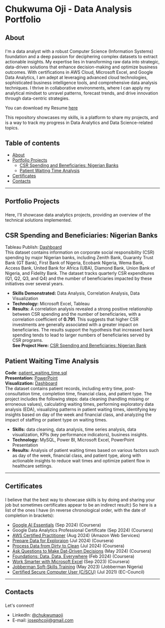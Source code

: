 # Chukwuma Oji - Data Analysis Portfolio
## About
###  
I'm a data analyst with a robust Computer Science (Information Systems) foundation and a deep passion for deciphering complex datasets to extract actionable insights. My expertise lies in transforming raw data into strategic, data-driven solutions that enhance decision-making and optimize business outcomes. With certifications in AWS Cloud, Microsoft Excel, and Google Data Analytics, I am adept at leveraging advanced cloud technologies, sophisticated business intelligence tools, and comprehensive data analysis techniques. I thrive in collaborative environments, where I can apply my analytical mindset to unravel patterns, forecast trends, and drive innovation through data-centric strategies.

You can download my Resume [here](https://drive.google.com/file/d/1RmC86Q2MP6PzOA7bh7GK3aB19FX-aeNW/view?usp=sharing)


This repository showcases my skills, is a platform to share my projects, and is a way to track my progress in Data Analytics and Data Science-related topics.
## Table of contents
- [About](#about)
- [Portfolio Projects](#portfolio-projects)
  - [CSR Spending and Beneficiaries: Nigerian Banks](#csr-spending-and-beneficiaries-nigerian-banks)
  - [Patient Waiting Time Analysis](#patient-waiting-time-analysis) 
- [Certificates](#certificates)
- [Contacts](#contacts)

---

## Portfolio Projects
###
Here, I'll showcase data analytics projects, providing an overview of the technical solutions implemented.
## CSR Spending and Beneficiaries: Nigerian Banks
Tableau Publish: [Dashboard](https://public.tableau.com/app/profile/chukwuma.oji/viz/CooperateSocialResponsibilityforBanks/Dashboard)  
This dataset contains information on corporate social responsibility (CSR) spending by major Nigerian banks, including Zenith Bank, Guaranty Trust Bank (GT Bank), First Bank of Nigeria, Ecobank Nigeria, Wema Bank, Access Bank, United Bank for Africa (UBA), Diamond Bank, Union Bank of Nigeria, and Fidelity Bank. The dataset tracks quarterly CSR expenditures (Q1, Q2, Q3, and Q4) and the number of beneficiaries impacted by these initiatives over several years.  
- **Skills Demonstrated:** Data Analysis, Correlation Analysis, Data Visualization
- **Technology:** Microsoft Excel, Tableau
- **Results:** A correlation analysis revealed a strong positive relationship between CSR spending and the number of beneficiaries, with a correlation coefficient of **0.791**. This suggests that higher CSR investments are generally associated with a greater impact on beneficiaries. The results support the hypothesis that increased bank spending tends to lead to larger numbers of beneficiaries served by CSR programs.  
**See Project Here:** [CSR Spending and Beneficiaries: Nigerian Bank](https://github.com/UmaOji/BankCSRData)

## Patient Waiting Time Analysis
**Code**: [patient_waiting_time.sql](https://github.com/UmaOji/patient-waiting-time/blob/main/3.analysis_questions.sql)  
**Presentation:** [PowerPoint](https://drive.google.com/file/d/1xEaGZa2TTb6-bQsYSSAmRtSaAfM8ZbXd/view?usp=sharing)  
**Visualization:** [Dashboard](https://drive.google.com/file/d/1TwIsagBo-a6vUQv9xQAHy69uzewpoA3-/view?usp=sharing)  
The dataset contains patient records, including entry time, post-consultation time, completion time, financial class, and patient type. The project includes the following steps: data cleaning (handling missing or erroneous values), calculating waiting times, performing exploratory data analysis (EDA), visualizing patterns in patient waiting times, identifying key insights based on day of the week and financial class, and analyzing the impact of staffing or patient type on waiting times.  
- **Skills:** data cleaning, data analysis, time series analysis, data visualization, KPIs (key performance indicators), business insights.  
- **Technology:** MySQL, Power BI, Microsoft Excel, PowerPoint Presentation  
- **Results:** Analysis of patient waiting times based on various factors such as day of the week, financial class, and patient type, along with actionable insights to reduce wait times and optimize patient flow in healthcare settings.  

---

## Certificates
###
I believe that the best way to showcase skills is by doing and sharing your job but sometimes certificates appear to be an indirect result:) So here is a list of the ones I have (in reverse chronological order, with the date of completion in brackets):
* [Google AI Essentials](https://www.coursera.org/account/accomplishments/certificate/ETAONHK642AO) (Sep 2024) (Coursera)
* Google Data Analytics Professional Certificate (Sep 2024) (Coursera)
* [AWS Certified Practitioner](https://aws.amazon.com/verification) (Aug 2024) (Amazon Web Services)
* [Prepare Data for Exploraion](https://www.coursera.org/account/accomplishments/certificate/HXM8LC46UNX6) (Jul 2024) (Coursera)
* [Process Data from Dirty to Clean](https://www.coursera.org/account/accomplishments/certificate/83HDZCJKSU7H) (Jul 2024) (Coursera)
* [Ask Questions to Make Dat-Driven Decisions](https://www.coursera.org/account/accomplishments/certificate/7WFWGUZK5TMF) (May 2024) (Coursera)
* [Foundations: Data, Data, Everywhere](https://www.coursera.org/account/accomplishments/certificate/NWMRRCMYWZXM) (Feb 2024) (Coursera)
* [Work Smarter with Microsoft Excel](https://www.coursera.org/account/accomplishments/certificate/SCMMH8GJ7WGL) (Sep 2023) (Coursera)
* [Jobberman Soft-Skills Training](https://www.coursera.org/account/accomplishments/certificate/SCMMH8GJ7WGL) (May 2023) (Jobberman Nigeria)
* [Certified Secure Computer User (C/SCU)](https://aspen.eccouncil.org/Verify) (Jul 2021) (EC-Council)

---

## Contacts
### 
Let's connect!
* LinkedIn: [@chukwumaoji](https://www.linkedin.com/in/chukwumaoji/)
* E-mail: [josephcoji@gmail.com](mailto:josephcoji@gmail.com)
